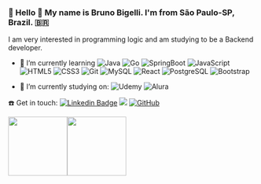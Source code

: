 ### 👋 Hello 👋 My name is Bruno Bigelli. I'm from São Paulo-SP, Brazil. :brazil:


I am very interested in programming logic and am studying to be a Backend developer.


- 🌱 I’m currently learning ![Java](https://img.shields.io/badge/-Java-333333?style=flat&logo=Java&logoColor=007396) ![Go](https://img.shields.io/badge/-Go-333333?style=flat&logo=Go&logoColor=#00ADD8) ![SpringBoot](https://img.shields.io/badge/-Spring%20Boot-333333?style=flat&logo=spring-boot) ![JavaScript](https://img.shields.io/badge/-JavaScript-333333?style=flat&logo=JavaScript&logoColor=#F7DF1E) ![HTML5](https://img.shields.io/badge/-HTML5-333333?style=flat&logo=HTML5&logoColor=#E34F26) ![CSS3](https://img.shields.io/badge/-CSS3-333333?style=flat&logo=CSS3&logoColor=#E34F26) ![Git](https://img.shields.io/badge/-Git-333333?style=flat&logo=Git&logoColor=#F05032) ![MySQL](https://img.shields.io/badge/-MySQL-333333?style=flat&logo=MySQL&logoColor=#4479A1) ![React](https://img.shields.io/badge/-React-333333?style=flat&logo=React&logoColor=#61DAFB) ![PostgreSQL](https://img.shields.io/badge/-PostgreSQL-333333?style=flat&logo=PostgreSQL&logoColor=#4169E1) ![Bootstrap](https://img.shields.io/badge/-Bootstrap-333333?style=flat&logo=Bootstrap&logoColor=#673ab7)

- 📖 I’m currently studying on: ![Udemy](https://img.shields.io/badge/-Udemy-333333?style=flat&logo=Udemy&logoColor=#A435F0) ![Alura](https://img.shields.io/badge/-Alura-333333?style=flat&logo=Alura&logoColor=#1904DA)




:phone: Get in touch: [![Linkedin Badge](https://img.shields.io/badge/-LinkedIn-blue?style=flat-square&logo=Linkedin&logoColor=white&link=https://www.linkedin.com/in/bbigelli/)](https://www.linkedin.com/in/brunobigelli/)  <a href="https://wa.me/5511952302900" alt="WhatsApp" target="_blank"><img src="https://img.shields.io/badge/-WhatsApp-25d366?style=flat-square&labelColor=25d366&logo=whatsapp&logoColor=white&link=https://wa.me/5584981430120"/></a>  [![GitHub](https://img.shields.io/badge/-GitHub-333333?style=flat&logo=GitHub&logoColor=#181717)](https://github.com/bbigelli)

<img height="120em" src="https://github-readme-stats.vercel.app/api?username=bbigelli&show_icons=true&theme=dracula&include_all_commits=true&count_private=true%22/%3E"><img height="120em" src="https://github-readme-stats.vercel.app/api/top-langs/?username=bbigelli&layout=compact&langs_count=7&theme=dracula%22/%3E">


<!--
**bbigelli/bbigelli** is a ✨ _special_ ✨ repository because its `README.md` (this file) appears on your GitHub profile.

Here are some ideas to get you started:

- 🔭 I’m currently working on ...
- 🌱 I’m currently learning ...
- 👯 I’m looking to collaborate on ...
- 🤔 I’m looking for help with ...
- 💬 Ask me about ...
- 📫 How to reach me: ...
- 😄 Pronouns: ...
- ⚡ Fun fact: ...
-->
